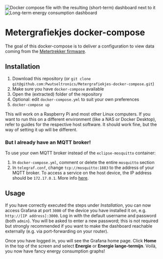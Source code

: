 ![Docker compose file with the resulting (short-term) dashboard next to it](https://media.discordapp.net/attachments/754952031164432405/755446728588787762/2020-09-15_17-12-07.png)
![Long-term energy consumption dashboard](https://media.discordapp.net/attachments/754952031164432405/755446732690686193/chrome_2020-09-15_17-14-02.png)

Metergrafiekjes docker-compose
==============================
The goal of this docker-compose is to deliver a configuration  to view data coming from the [Metertrekker firmware](https://github.com/Pwutseltronics/Metertrekker2MQTT).

## Installation
1. Download this repository (or `git clone git@github.com:Pwutseltronics/Metergrafiekjes-docker-compose.git`)
2. Make sure you have `docker-compose` available
3. Open the (extracted) folder of the repository
4. Optional: edit `docker-compose.yml` to suit your own preferences
5. `docker-compose up`

This will work on a Raspberry Pi and most other Linux computers.
If you want to run this on a different environment (like a NAS or Docker Desktop), refer to guides for the respective host software.
It should work fine, but the way of setting it up will be different.

### But I already have an MQTT broker!
To use your own MQTT broker instead of the `eclipse-mosquitto` container:
1. In `docker-compose.yml`, comment or delete the entire `mosquitto` section
2. In `telegraf.conf`, change `tcp://mosquitto:1883` to the address of your MQTT broker.
To access a service on the host device, the IP address should be `172.17.0.1`. More info [here](https://stackoverflow.com/questions/31324981/how-to-access-host-port-from-docker-container).

## Usage
If you have correctly executed the steps under *Installation*, you can now access Grafana at port `3000` of the device you have installed it on, e.g. `http://[IP address]:3000`.
Log in with the default username and password (both `admin`).
You will be asked to enter a new password; this is not required but strongly recommended if you want to make the dashboard reachable externally (e.g. via port-forwarding on your router).

Once you have logged in, you will see the Grafana home page.
Click **Home** in the top of the screen and select **Energie** or **Energie lange-termijn**.
Voilà, you now have fancy energy consumption graphs!
